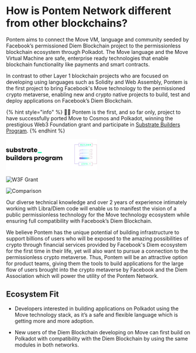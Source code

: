 # How is Pontem Network different from other blockchains?

Pontem aims to connect the Move VM, language and community seeded by Facebook’s permissioned Diem Blockchain project to the permissionless blockchain ecosystem through Polkadot. The Move language and the Move Virtual Machine are safe, enterprise ready technologies that enable blockchain functionality like payments and smart contracts. 

In contrast to other Layer 1 blockchain projects who are focused on developing using languages such as Solidity and Web Assembly, Pontem is the first project to bring Facebook's Move technology to the permissioned crypto metaverse, enabling new and crypto native projects to build, test and deploy applications on Facebook’s Diem Blockchain.

{% hint style="info" %}
🧙‍♂️ Pontem is the first, and so far only, project to have successfully ported Move to Cosmos and Polkadot, winning the prestigious Web3 Foundation grant and participate in [Substrate Builders Program](https://substrate.io/ecosystem/substrate-builders-program/).
{% endhint %}

![Substrate Builders Program](/assets/sbp.png "Project Is Participant Of Substrate Builders Program")

![W3F Grant](/assets/w3f_grant.png "Project Supported By Web3 Foundation Grants Program")

![Comparison](/assets/illustrations/comparison.png "Comparison")

Our diverse technical knowledge and over 2 years of experience intimately working with Libra/Diem code will enable us to manifest the vision of a public permissionless technology for the Move technology ecosystem while  ensuring full compatibility with Facebook’s Diem Blockchain.

We believe Pontem has the unique potential of building infrastructure to support billions of users who will be exposed to the amazing possibilities of crypto through financial services provided by Facebook's Diem ecosystem for the first time in their life, yet will also want to pursue a connection to the permissionless crypto metaverse. Thus, Pontem will be an attractive option for product teams, giving them the tools to build applications for the large flow of users brought into the crypto metaverse by Facebook and the Diem Association which will power the utility of the Pontem Network.

## Ecosystem Fit

* Developers interested in building applications on Polkadot using the Move technology stack, as it’s a safe and flexible language which is getting more and more adoption.

* New users of the Diem Blockchain developing on Move can first build on Polkadot with compatibility with the Diem Blockchain by using the same modules in both networks.

